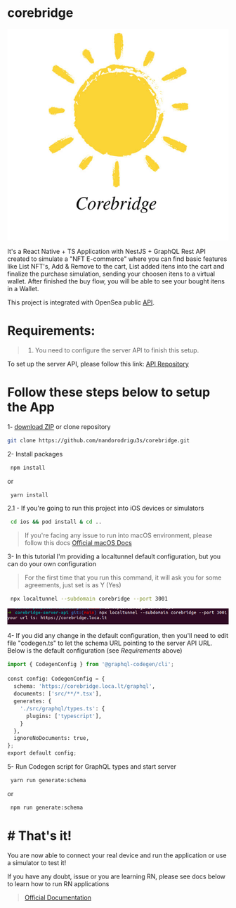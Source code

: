 # corebridge

<p align="center">
  <img src="https://github.com/nandorodrigu3s/corebridge-server-api/blob/main/logo/logo_612.png" />
</p>

<p>It's a React Native + TS Application with NestJS + GraphQL Rest API created to simulate
a "NFT E-commerce" where you can find basic features like List NFT's, Add & Remove to the cart,
List added itens into the cart and finalize the purchase simulation, sending your choosen itens to a virtual
wallet. After finished the buy flow, you will be able to see your bought itens in a Wallet.</p>

This project is integrated with OpenSea public [API](https://docs.opensea.io/reference/api-overview).

# Requirements:
> 1. You need to configure the server API to finish this setup.

To set up the server API, please follow this link: [API Repository](https://github.com/nandorodrigu3s/corebridge-server-api)


# Follow these steps below to setup the App

1- [download ZIP](https://github.com/nandorodrigu3s/corebridge/archive/refs/heads/main.zip) or clone repository

```bash
git clone https://github.com/nandorodrigu3s/corebridge.git
```

2- Install packages
```bash
 npm install
```
or
```bash
 yarn install
```

2.1 - If you're going to run this project into iOS devices or simulators
```bash
 cd ios && pod install & cd ..
```

> If you're facing any issue to run into macOS environment, please follow this docs [Official macOS Docs](https://help.apple.com/xcode/mac/current/#/devfd9e28378)


3- In this tutorial I'm providing a localtunnel default configuration, but you can do your own configuration
> For the first time that you run this command, it will ask you for some agreements, just set is as Y (Yes)
```bash
 npx localtunnel --subdomain corebridge --port 3001
```
![expected output](https://github.com/nandorodrigu3s/corebridge/blob/main/imgs/core_host.png)

4- If you did any change in the default configuration, then you'll need to edit file "codegen.ts" to let the schema URL pointing to the server API URL. Below is the default configuration (see *Requirements* above)
```python
import { CodegenConfig } from '@graphql-codegen/cli';
 
const config: CodegenConfig = {
  schema: 'https://corebridge.loca.lt/graphql',
  documents: ['src/**/*.tsx'],
  generates: {
    './src/graphql/types.ts': {
      plugins: ['typescript'],
    }
  },
  ignoreNoDocuments: true,
};
export default config;
```

5- Run Codegen script for GraphQL types and start server
```bash
 yarn run generate:schema
```
or
```bash
 npm run generate:schema
```

# # That's it!

You are now able to connect your real device and run the application
or use a simulator to test it!

If you have any doubt, issue or you are learning RN, please see docs below to learn how to run RN applications
> [Official Documentation](https://reactnative.dev/docs/running-on-device)